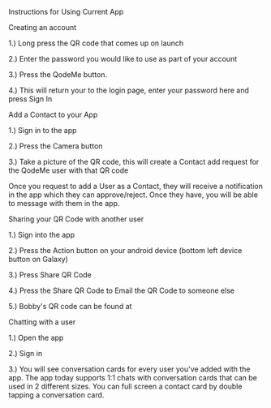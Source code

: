 Instructions for Using Current App

Creating an account

1.) Long press the QR code that comes up on launch

2.) Enter the password you would like to use as part of your account

3.) Press the QodeMe button.

4.) This will return your to the login page, enter your password here and press Sign In


Add a Contact to your App

1.) Sign in to the app

2.) Press the Camera button

3.) Take a picture of the QR code, this will create a Contact add request for the QodeMe user with that QR code


Once you request to add a User as a Contact, they will receive a notification in the app which they can approve/reject. Once they have, you will be able to message with them in the app. 


Sharing your QR Code with another user

1.) Sign into the app

2.) Press the Action button on your android device (bottom left device button on Galaxy)

3.) Press Share QR Code

4.) Press the Share QR Code to Email the QR Code to someone else

5.) Bobby's QR code can be found at



Chatting with a user

1.) Open the app

2.) Sign in

3.) You will see conversation cards for every user you've added with the app. The app today supports 1:1 chats with conversation cards that can be used in 2 different sizes. You can full screen a contact card by double tapping a conversation card.
